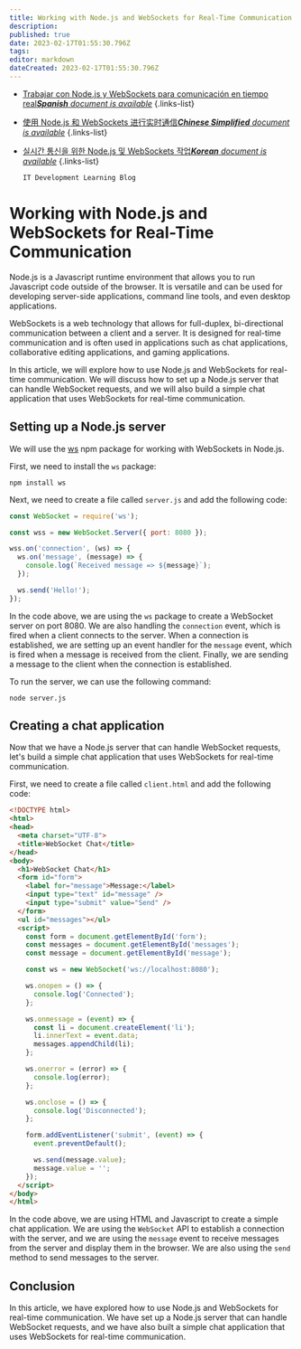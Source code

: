 ```yaml
---
title: Working with Node.js and WebSockets for Real-Time Communication
description: 
published: true
date: 2023-02-17T01:55:30.796Z
tags: 
editor: markdown
dateCreated: 2023-02-17T01:55:30.796Z
---
```


- [Trabajar con Node.js y WebSockets para comunicación en tiempo real***Spanish** document is available*](/es/Knowledge-base/Nodejs/working-with-node-js-and-websockets-for-real-time-communication)
{.links-list}
- [使用 Node.js 和 WebSockets 进行实时通信***Chinese Simplified** document is available*](/zh/Knowledge-base/Nodejs/working-with-node-js-and-websockets-for-real-time-communication)
{.links-list}
- [실시간 통신을 위한 Node.js 및 WebSockets 작업***Korean** document is available*](/ko/Knowledge-base/Nodejs/working-with-node-js-and-websockets-for-real-time-communication)
{.links-list}


      IT Development Learning Blog

# Working with Node.js and WebSockets for Real-Time Communication

Node.js is a Javascript runtime environment that allows you to run Javascript code outside of the browser. It is versatile and can be used for developing server-side applications, command line tools, and even desktop applications.

WebSockets is a web technology that allows for full-duplex, bi-directional communication between a client and a server. It is designed for real-time communication and is often used in applications such as chat applications, collaborative editing applications, and gaming applications.

In this article, we will explore how to use Node.js and WebSockets for real-time communication. We will discuss how to set up a Node.js server that can handle WebSocket requests, and we will also build a simple chat application that uses WebSockets for real-time communication.

## Setting up a Node.js server

We will use the [ws](https://www.npmjs.com/package/ws) npm package for working with WebSockets in Node.js.

First, we need to install the `ws` package:

```
npm install ws
```

Next, we need to create a file called `server.js` and add the following code:

```javascript
const WebSocket = require('ws');

const wss = new WebSocket.Server({ port: 8080 });

wss.on('connection', (ws) => {
  ws.on('message', (message) => {
    console.log(`Received message => ${message}`);
  });

  ws.send('Hello!');
});
```

In the code above, we are using the `ws` package to create a WebSocket server on port 8080. We are also handling the `connection` event, which is fired when a client connects to the server. When a connection is established, we are setting up an event handler for the `message` event, which is fired when a message is received from the client. Finally, we are sending a message to the client when the connection is established.

To run the server, we can use the following command:

```
node server.js
```

## Creating a chat application

Now that we have a Node.js server that can handle WebSocket requests, let's build a simple chat application that uses WebSockets for real-time communication.

First, we need to create a file called `client.html` and add the following code:

```html
<!DOCTYPE html>
<html>
<head>
  <meta charset="UTF-8">
  <title>WebSocket Chat</title>
</head>
<body>
  <h1>WebSocket Chat</h1>
  <form id="form">
    <label for="message">Message:</label>
    <input type="text" id="message" />
    <input type="submit" value="Send" />
  </form>
  <ul id="messages"></ul>
  <script>
    const form = document.getElementById('form');
    const messages = document.getElementById('messages');
    const message = document.getElementById('message');

    const ws = new WebSocket('ws://localhost:8080');

    ws.onopen = () => {
      console.log('Connected');
    };

    ws.onmessage = (event) => {
      const li = document.createElement('li');
      li.innerText = event.data;
      messages.appendChild(li);
    };

    ws.onerror = (error) => {
      console.log(error);
    };

    ws.onclose = () => {
      console.log('Disconnected');
    };

    form.addEventListener('submit', (event) => {
      event.preventDefault();

      ws.send(message.value);
      message.value = '';
    });
  </script>
</body>
</html>
```

In the code above, we are using HTML and Javascript to create a simple chat application. We are using the `WebSocket` API to establish a connection with the server, and we are using the `message` event to receive messages from the server and display them in the browser. We are also using the `send` method to send messages to the server.

## Conclusion

In this article, we have explored how to use Node.js and WebSockets for real-time communication. We have set up a Node.js server that can handle WebSocket requests, and we have also built a simple chat application that uses WebSockets for real-time communication.